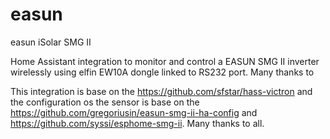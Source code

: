 # easun
easun iSolar SMG II

Home Assistant integration to monitor and control a EASUN SMG II inverter wirelessly using elfin EW10A dongle linked to RS232 port.
Many thanks to 

This integration is base on the https://github.com/sfstar/hass-victron and the configuration os the sensor is base on the https://github.com/gregoriusin/easun-smg-ii-ha-config and https://github.com/syssi/esphome-smg-ii. Many thanks to all.
